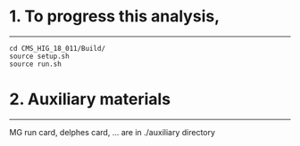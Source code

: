 # 1. To progress this analysis,
---
```
cd CMS_HIG_18_011/Build/
source setup.sh
source run.sh
```

# 2. Auxiliary materials
---
MG run card, delphes card, ... are in ./auxiliary directory

